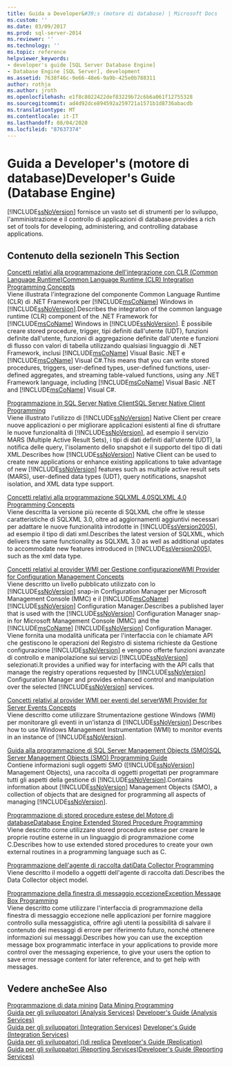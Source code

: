 ```yaml
---
title: Guida a Developer&#39;s (motore di database) | Microsoft Docs
ms.custom: ''
ms.date: 03/09/2017
ms.prod: sql-server-2014
ms.reviewer: ''
ms.technology: ''
ms.topic: reference
helpviewer_keywords:
- developer's guide [SQL Server Database Engine]
- Database Engine [SQL Server], development
ms.assetid: 7638f46c-9e66-48e6-9a9b-425e0b788311
author: rothja
ms.author: jroth
ms.openlocfilehash: e1f8c8022422def83229b72c6b6a061f12755328
ms.sourcegitcommit: ad4d92dce894592a259721a1571b1d8736abacdb
ms.translationtype: MT
ms.contentlocale: it-IT
ms.lasthandoff: 08/04/2020
ms.locfileid: "87637374"
---
```

# <a name="developer39s-guide-database-engine"></a><span data-ttu-id="6bf22-102">Guida a Developer&#39;s (motore di database)</span><span class="sxs-lookup"><span data-stu-id="6bf22-102">Developer&#39;s Guide (Database Engine)</span></span>
  [!INCLUDE[ssNoVersion](../includes/ssnoversion-md.md)] <span data-ttu-id="6bf22-103">fornisce un vasto set di strumenti per lo sviluppo, l'amministrazione e il controllo di applicazioni di database.</span><span class="sxs-lookup"><span data-stu-id="6bf22-103">provides a rich set of tools for developing, administering, and controlling database applications.</span></span>  
  
## <a name="in-this-section"></a><span data-ttu-id="6bf22-104">Contenuto della sezione</span><span class="sxs-lookup"><span data-stu-id="6bf22-104">In This Section</span></span>  
 [<span data-ttu-id="6bf22-105">Concetti relativi alla programmazione dell'integrazione con CLR &#40;Common Language Runtime&#41;</span><span class="sxs-lookup"><span data-stu-id="6bf22-105">Common Language Runtime &#40;CLR&#41; Integration Programming Concepts</span></span>](clr-integration/common-language-runtime-clr-integration-programming-concepts.md)  
 <span data-ttu-id="6bf22-106">Viene illustrata l'integrazione del componente Common Language Runtime (CLR) di .NET Framework per [!INCLUDE[msCoName](../includes/msconame-md.md)] Windows in [!INCLUDE[ssNoVersion](../includes/ssnoversion-md.md)].</span><span class="sxs-lookup"><span data-stu-id="6bf22-106">Describes the integration of the common language runtime (CLR) component of the .NET Framework for [!INCLUDE[msCoName](../includes/msconame-md.md)] Windows in [!INCLUDE[ssNoVersion](../includes/ssnoversion-md.md)].</span></span> <span data-ttu-id="6bf22-107">È possibile creare stored procedure, trigger, tipi definiti dall'utente (UDT), funzioni definite dall'utente, funzioni di aggregazione definite dall'utente e funzioni di flusso con valori di tabella utilizzando qualsiasi linguaggio di .NET Framework, inclusi [!INCLUDE[msCoName](../includes/msconame-md.md)] Visual Basic .NET e [!INCLUDE[msCoName](../includes/msconame-md.md)] Visual C#.</span><span class="sxs-lookup"><span data-stu-id="6bf22-107">This means that you can write stored procedures, triggers, user-defined types, user-defined functions, user-defined aggregates, and streaming table-valued functions, using any .NET Framework language, including [!INCLUDE[msCoName](../includes/msconame-md.md)] Visual Basic .NET and [!INCLUDE[msCoName](../includes/msconame-md.md)] Visual C#.</span></span>  
  
 [<span data-ttu-id="6bf22-108">Programmazione in SQL Server Native Client</span><span class="sxs-lookup"><span data-stu-id="6bf22-108">SQL Server Native Client Programming</span></span>](native-client/sql-server-native-client-programming.md)  
 <span data-ttu-id="6bf22-109">Viene illustrato l'utilizzo di [!INCLUDE[ssNoVersion](../includes/ssnoversion-md.md)] Native Client per creare nuove applicazioni o per migliorare applicazioni esistenti al fine di sfruttare le nuove funzionalità di [!INCLUDE[ssNoVersion](../includes/ssnoversion-md.md)], ad esempio il servizio MARS (Multiple Active Result Sets), i tipi di dati definiti dall'utente (UDT), la notifica delle query, l'isolamento dello snapshot e il supporto del tipo di dati XML.</span><span class="sxs-lookup"><span data-stu-id="6bf22-109">Describes how [!INCLUDE[ssNoVersion](../includes/ssnoversion-md.md)] Native Client can be used to create new applications or enhance existing applications to take advantage of new [!INCLUDE[ssNoVersion](../includes/ssnoversion-md.md)] features such as multiple active result sets (MARS), user-defined data types (UDT), query notifications, snapshot isolation, and XML data type support.</span></span>  
  
 [<span data-ttu-id="6bf22-110">Concetti relativi alla programmazione SQLXML 4.0</span><span class="sxs-lookup"><span data-stu-id="6bf22-110">SQLXML 4.0 Programming Concepts</span></span>](sqlxml/sqlxml-4-0-programming-concepts.md)  
 <span data-ttu-id="6bf22-111">Viene descritta la versione più recente di SQLXML che offre le stesse caratteristiche di SQLXML 3.0, oltre ad aggiornamenti aggiuntivi necessari per adattare le nuove funzionalità introdotte in [!INCLUDE[ssVersion2005](../includes/ssversion2005-md.md)], ad esempio il tipo di dati xml.</span><span class="sxs-lookup"><span data-stu-id="6bf22-111">Describes the latest version of SQLXML, which delivers the same functionality as SQLXML 3.0 as well as additional updates to accommodate new features introduced in [!INCLUDE[ssVersion2005](../includes/ssversion2005-md.md)], such as the xml data type.</span></span>  
  
 [<span data-ttu-id="6bf22-112">Concetti relativi al provider WMI per Gestione configurazione</span><span class="sxs-lookup"><span data-stu-id="6bf22-112">WMI Provider for Configuration Management Concepts</span></span>](wmi-provider-configuration/wmi-provider-for-configuration-management.md)  
 <span data-ttu-id="6bf22-113">Viene descritto un livello pubblicato utilizzato con lo [!INCLUDE[ssNoVersion](../includes/ssnoversion-md.md)] snap-in Configuration Manager per Microsoft Management Console (MMC) e il [!INCLUDE[msCoName](../includes/msconame-md.md)] [!INCLUDE[ssNoVersion](../includes/ssnoversion-md.md)] Configuration Manager.</span><span class="sxs-lookup"><span data-stu-id="6bf22-113">Describes a published layer that is used with the [!INCLUDE[ssNoVersion](../includes/ssnoversion-md.md)] Configuration Manager snap-in for Microsoft Management Console (MMC) and the [!INCLUDE[msCoName](../includes/msconame-md.md)] [!INCLUDE[ssNoVersion](../includes/ssnoversion-md.md)] Configuration Manager.</span></span> <span data-ttu-id="6bf22-114">Viene fornita una modalità unificata per l'interfaccia con le chiamate API che gestiscono le operazioni del Registro di sistema richieste da Gestione configurazione [!INCLUDE[ssNoVersion](../includes/ssnoversion-md.md)] e vengono offerte funzioni avanzate di controllo e manipolazione sui servizi [!INCLUDE[ssNoVersion](../includes/ssnoversion-md.md)] selezionati.</span><span class="sxs-lookup"><span data-stu-id="6bf22-114">It provides a unified way for interfacing with the API calls that manage the registry operations requested by [!INCLUDE[ssNoVersion](../includes/ssnoversion-md.md)] Configuration Manager and provides enhanced control and manipulation over the selected [!INCLUDE[ssNoVersion](../includes/ssnoversion-md.md)] services.</span></span>  
  
 [<span data-ttu-id="6bf22-115">Concetti relativi al provider WMI per eventi del server</span><span class="sxs-lookup"><span data-stu-id="6bf22-115">WMI Provider for Server Events Concepts</span></span>](wmi-provider-server-events/wmi-provider-for-server-events-concepts.md)  
 <span data-ttu-id="6bf22-116">Viene descritto come utilizzare Strumentazione gestione Windows (WMI) per monitorare gli eventi in un'istanza di [!INCLUDE[ssNoVersion](../includes/ssnoversion-md.md)].</span><span class="sxs-lookup"><span data-stu-id="6bf22-116">Describes how to use Windows Management Instrumentation (WMI) to monitor events in an instance of [!INCLUDE[ssNoVersion](../includes/ssnoversion-md.md)].</span></span>  
  
 [<span data-ttu-id="6bf22-117">Guida alla programmazione di SQL Server Management Objects &#40;SMO&#41;</span><span class="sxs-lookup"><span data-stu-id="6bf22-117">SQL Server Management Objects &#40;SMO&#41; Programming Guide</span></span>](server-management-objects-smo/sql-server-management-objects-smo-programming-guide.md)  
 <span data-ttu-id="6bf22-118">Contiene informazioni sugli oggetti SMO ([!INCLUDE[ssNoVersion](../includes/ssnoversion-md.md)] Management Objects), una raccolta di oggetti progettati per programmare tutti gli aspetti della gestione di [!INCLUDE[ssNoVersion](../includes/ssnoversion-md.md)].</span><span class="sxs-lookup"><span data-stu-id="6bf22-118">Contains information about [!INCLUDE[ssNoVersion](../includes/ssnoversion-md.md)] Management Objects (SMO), a collection of objects that are designed for programming all aspects of managing [!INCLUDE[ssNoVersion](../includes/ssnoversion-md.md)].</span></span>  
  
 [<span data-ttu-id="6bf22-119">Programmazione di stored procedure estese del Motore di database</span><span class="sxs-lookup"><span data-stu-id="6bf22-119">Database Engine Extended Stored Procedure Programming</span></span>](database-engine-extended-stored-procedure-programming.md)  
 <span data-ttu-id="6bf22-120">Viene descritto come utilizzare stored procedure estese per creare le proprie routine esterne in un linguaggio di programmazione come C.</span><span class="sxs-lookup"><span data-stu-id="6bf22-120">Describes how to use extended stored procedures to create your own external routines in a programming language such as C.</span></span>  
  
 [<span data-ttu-id="6bf22-121">Programmazione dell'agente di raccolta dati</span><span class="sxs-lookup"><span data-stu-id="6bf22-121">Data Collector Programming</span></span>](../database-engine/dev-guide/data-collector-programming.md)  
 <span data-ttu-id="6bf22-122">Viene descritto il modello a oggetti dell'agente di raccolta dati.</span><span class="sxs-lookup"><span data-stu-id="6bf22-122">Describes the Data Collector object model.</span></span>  
  
 [<span data-ttu-id="6bf22-123">Programmazione della finestra di messaggio eccezione</span><span class="sxs-lookup"><span data-stu-id="6bf22-123">Exception Message Box Programming</span></span>](../database-engine/dev-guide/exception-message-box-programming.md)  
 <span data-ttu-id="6bf22-124">Viene descritto come utilizzare l'interfaccia di programmazione della finestra di messaggio eccezione nelle applicazioni per fornire maggiore controllo sulla messaggistica, offrire agli utenti la possibilità di salvare il contenuto dei messaggi di errore per riferimento futuro, nonché ottenere informazioni sui messaggi.</span><span class="sxs-lookup"><span data-stu-id="6bf22-124">Describes how you can use the exception message box programmatic interface in your applications to provide more control over the messaging experience, to give your users the option to save error message content for later reference, and to get help with messages.</span></span>  
  
## <a name="see-also"></a><span data-ttu-id="6bf22-125">Vedere anche</span><span class="sxs-lookup"><span data-stu-id="6bf22-125">See Also</span></span>  
 <span data-ttu-id="6bf22-126">[Programmazione di data mining](../analysis-services/dev-guide/data-mining-programming.md) </span><span class="sxs-lookup"><span data-stu-id="6bf22-126">[Data Mining Programming](../analysis-services/dev-guide/data-mining-programming.md) </span></span>  
 <span data-ttu-id="6bf22-127">[Guida per gli sviluppatori &#40;Analysis Services&#41;](https://docs.microsoft.com/analysis-services/analysis-services-developer-documentation) </span><span class="sxs-lookup"><span data-stu-id="6bf22-127">[Developer's Guide &#40;Analysis Services&#41;](https://docs.microsoft.com/analysis-services/analysis-services-developer-documentation) </span></span>  
 <span data-ttu-id="6bf22-128">[Guida per gli sviluppatori &#40;Integration Services&#41;](../integration-services/integration-services-developer-documentation.md) </span><span class="sxs-lookup"><span data-stu-id="6bf22-128">[Developer's Guide &#40;Integration Services&#41;](../integration-services/integration-services-developer-documentation.md) </span></span>  
 <span data-ttu-id="6bf22-129">[Guida per gli sviluppatori &#40;&#41;di replica](replication/concepts/replication-developer-documentation.md) </span><span class="sxs-lookup"><span data-stu-id="6bf22-129">[Developer's Guide &#40;Replication&#41;](replication/concepts/replication-developer-documentation.md) </span></span>  
 [<span data-ttu-id="6bf22-130">Guida per gli sviluppatori &#40;Reporting Services&#41;</span><span class="sxs-lookup"><span data-stu-id="6bf22-130">Developer's Guide &#40;Reporting Services&#41;</span></span>](../reporting-services/reporting-services-developer-documentation.md)  
  
  
